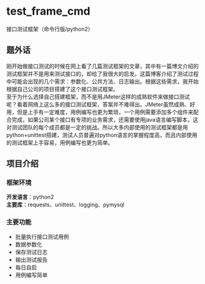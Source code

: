 # test_frame_cmd
接口测试框架（命令行版/python2）

## 题外话
刚开始做接口测试的时候在网上看了几篇测试框架的文章，其中有一篇博文介绍的测试框架并不是用来测试接口的，却给了我很大的启发。这篇博客介绍了测试过程中可能会出现的几个需求：参数化、公共方法、日志输出。根据这些需求，我开始根据自己公司的项目搭建了这个接口测试框架。  
至于为什么选择自己搭建框架，而不是用JMeter这样的成熟软件来做接口测试呢？看着网络上这么多的接口测试框架，答案并不难得出。JMeter虽然成熟、好用，但是上手有一定难度，用例编写也更为繁琐，一个用例需要添加多个组件来配合完成，如果公司某个接口有专项的业务需求，还需要使用java语言编写脚本，这对测试团队的每个成员都是一定的挑战。所以大多内部使用的测试框架都是用python+unittest搭建，测试人员普遍对python语言的掌握程度高，而且内部使用的测试框架上手容易，用例编写也更为简单。
## 项目介绍
### 框架环境
**开发语言**：python2  
**主要库**：requests、unittest、logging、pymysql
### 主要功能
- 批量执行接口测试用例
- 数据参数化
- 保存测试日志
- 输出测试报告
- 每日自启
- 用例编写简单
